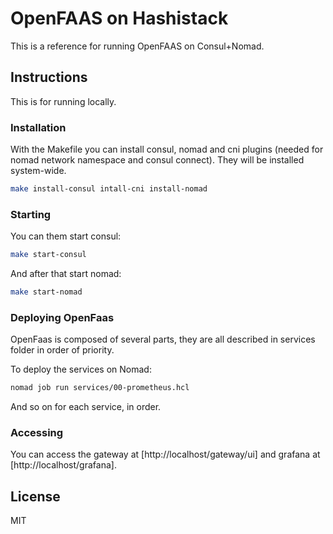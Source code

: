 # OpenFAAS on Hashistack

This is a reference for running OpenFAAS on Consul+Nomad.

## Instructions 

This is for running locally.

### Installation

With the Makefile you can install consul, nomad and cni plugins (needed for nomad network namespace and consul connect). They will be installed system-wide.

```sh
make install-consul intall-cni install-nomad
```

### Starting

You can them start consul:

```sh
make start-consul
```

And after that start nomad:

```sh
make start-nomad
```
### Deploying OpenFaas

OpenFaas is composed of several parts, they are all described in services folder in order of priority. 

To deploy the services on Nomad:

```sh
nomad job run services/00-prometheus.hcl
```

And so on for each service, in order.

### Accessing

You can access the gateway at [http://localhost/gateway/ui] and grafana at [http://localhost/grafana].

## License

MIT
